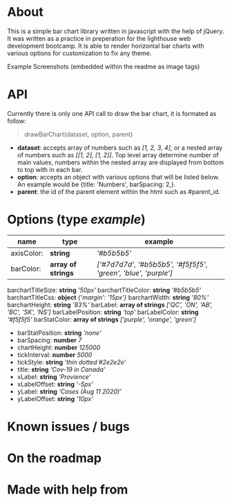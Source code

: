 # About

This is a simple bar chart library written in javascript with the help of jQuery. It was written as a practice in preperation for the lighthouse web development bootcamp. It is able to render horizontal bar charts with various options for customization to fix any theme.

Example Screenshots (embedded within the readme as image tags)

# API
Currently there is only one API call to draw the bar chart, it is formated as follow:
> drawBarChart(dataset, option, parent)
* **dataset**: accepts array of numbers such as *[1, 2, 3, 4]*, or a nested array of numbers such as *[[1, 2], [1, 2]]*. Top level array determine number of main values, numbers within the nested array are displayed from bottom to top with in each bar.
* **option**: accepts an object with various options that will be listed below. An example would be {title: 'Numbers', barSpacing: 2,}.
* **parent**: the id of the parent element within the html such as #parent_id.

# Options (**type** *example*)
name | type | example
--- | --- | ---
axisColor:| **string**| *'#b5b5b5'*
barColor:| **array of strings**| *['#7d7d7d', '#b5b5b5', '#f5f5f5', 'green', 'blue', 'purple']*
barchartTitleSize: **string** *'50px'*
barchartTitleColor: **string** *'#b5b5b5'*
barchartTitleCss: **object** *{'margin': '15px'}*
barchartWidth: **string** *'80%'*
barchartHeight: **string** *'83%'*
barLabel: **array of strings** *['QC', 'ON', 'AB', 'BC', 'SK', 'NS']*
barLabelPosition: **string** *'top'*
barLabelColor: **string** *'#f5f5f5'*
barStatColor: **array of strings** *['purple', 'orange', 'green']*
* barStatPosition: **string** *'none'*
* barSpacing: **number** *7*
* chartHeight: **number** *125000*
* tickInterval: **number** *5000*
* tickStyle: **string** *'thin dotted #2e2e2e'*
* title: **string** *'Cov-19 in Canada'*
* xLabel: **string** *'Provience'*
* xLabelOffset: **string** *'-5px'*
* yLabel: **string** *'Cases (Aug 11 2020)'*
* yLabelOffset: **string** *'10px'*

# Known issues / bugs

# On the roadmap

# Made with help from
